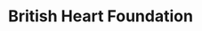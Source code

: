 ---
title: "British Heart Foundation"
url: /bishop-auckland/british-heart-foundation/
shop: Gebrauchtwaren
---